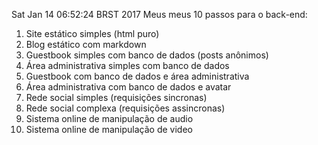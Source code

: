 Sat Jan 14 06:52:24 BRST 2017
Meus meus 10 passos para o back-end:
1. Site estático simples (html puro)
1. Blog estático com markdown
1. Guestbook simples com banco de dados (posts anônimos)
1. Área administrativa simples com banco de dados
1. Guestbook com banco de dados e área administrativa
1. Área administrativa com banco de dados e avatar
1. Rede social simples (requisições sincronas)
1. Rede social complexa (requisições assincronas)
1. Sistema online de manipulação de audio
1. Sistema online de manipulação de video
